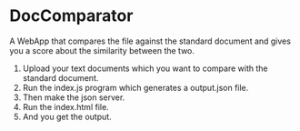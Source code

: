 # DocComparator
A WebApp that compares the file against the standard document and gives you a score about the similarity between the two.

1. Upload your text documents which you want to compare with the standard document.
2. Run the index.js program which generates a output.json file.
3. Then make the json server.
4. Run the index.html file.
5. And you get the output.
